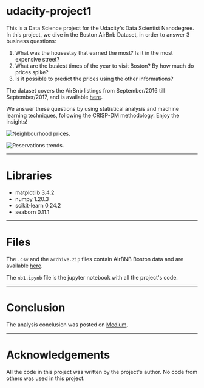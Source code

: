 # udacity-project1

This is a Data Science project for the Udacity's Data Scientist Nanodegree. In this project, we dive in the Boston AirBnb Dataset, in order to answer 3 business questions:

1. What was the housestay that earned the most? Is it in the most expensive street? 
2. What are the busiest times of the year to visit Boston? By how much do prices spike?
3. Is it possible to predict the prices using the other informations?

The dataset covers the AirBnb listings from September/2016 till September/2017, and is available [here](https://www.kaggle.com/airbnb/boston).

We answer these questions by using statistical analysis and machine learning techniques, following the CRISP-DM methodology. Enjoy the insights!

![Neighbourhood prices.](https://miro.medium.com/max/1000/1*0ZWSK369Pk7wEeXTdV4NaQ.png)

![Reservations trends.](https://miro.medium.com/max/500/1*QJr48JTrCMOetlz88whL7Q.png)

---
# Libraries
* matplotlib                3.4.2
* numpy                     1.20.3
* scikit-learn              0.24.2
* seaborn                   0.11.1

---
# Files
The `.csv` and the `archive.zip` files contain AirBNB Boston data and are available [here](https://www.kaggle.com/airbnb/boston).

The `nb1.ipynb` file is the jupyter notebook with all the project's code.

---
# Conclusion
The analysis conclusion was posted on [Medium](https://medium.com/@lucasbaiao/insights-on-the-boston-homestays-market-6d58c8093242).

---
# Acknowledgements
All the code in this project was written by the project's author. No code from others was used in this project.
